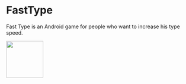 # FastType
Fast Type is an Android game for people who want to increase his type speed.

<img src="https://assets.myket.ir/screenshots/original/ir.alidev.fasttype/a0a71c75-9c75-4b8f-ab1e-6271a4b0dcd8.png" width="100">
